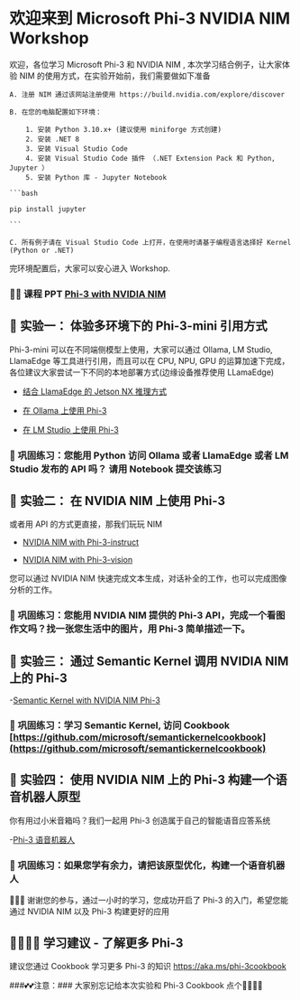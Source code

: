 # 欢迎来到 Microsoft Phi-3 NVIDIA NIM Workshop

欢迎，各位学习 Microsoft Phi-3 和 NVIDIA NIM , 本次学习结合例子，让大家体验 NIM 的使用方式，在实验开始前，我们需要做如下准备

    A. 注册 NIM 通过该网站注册使用 https://build.nvidia.com/explore/discover

    B. 在您的电脑配置如下环境：

        1. 安装 Python 3.10.x+ (建议使用 miniforge 方式创建)
        2. 安装 .NET 8
        3. 安装 Visual Studio Code
        4. 安装 Visual Studio Code 插件 （.NET Extension Pack 和 Python, Jupyter ）
        5. 安装 Python 库 - Jupyter Notebook

    ```bash

    pip install jupyter

    ```

    C. 所有例子请在 Visual Studio Code 上打开，在使用时请基于编程语言选择好 Kernel (Python or .NET)

完环境配置后，大家可以安心进入 Workshop. 

### **📖📖 课程 PPT** [Phi-3 with NVIDIA NIM](./ppt/nvidia-summer-bootcamp-kinfey.pdf)

## **🧪 实验一： 体验多环境下的 Phi-3-mini 引用方式**

Phi-3-mini 可以在不同端侧模型上使用，大家可以通过 Ollama, LM Studio, LlamaEdge 等工具进行引用，而且可以在 CPU, NPU, GPU 的运算加速下完成，各位建议大家尝试一下不同的本地部署方式(边缘设备推荐使用 LLamaEdge)

- [结合 LlamaEdge 的 Jetson NX 推理方式](https://github.com/microsoft/Phi-3CookBook/blob/main/md/03.Inference/translations/zh-cn/Jetson_Inference.md)

- [在 Ollama 上使用 Phi-3](https://github.com/microsoft/Phi-3CookBook/blob/main/md/02.QuickStart/translations/zh-cn/Ollama_QuickStart.md)

- [在 LM Studio 上使用 Phi-3](https://github.com/microsoft/Phi-3CookBook/blob/main/md/02.QuickStart/translations/zh-cn/LMStudio_QuickStart.md)

### **🍔 巩固练习**：您能用 Python 访问 Ollama 或者 LlamaEdge 或者 LM Studio 发布的 API 吗？ 请用 Notebook 提交该练习


## **🧪 实验二： 在 NVIDIA NIM 上使用 Phi-3**

或者用 API 的方式更直接，那我们玩玩 NIM

- [NVIDIA NIM with Phi-3-instruct](./Phi-3-Instruct.ipynb)

- [NVIDIA NIM with Phi-3-vision](./Phi-3-Vision.ipynb)

您可以通过 NVIDIA NIM 快速完成文本生成，对话补全的工作，也可以完成图像分析的工作。

### **🍔 巩固练习**：您能用 NVIDIA NIM 提供的 Phi-3 API，完成一个看图作文吗？找一张您生活中的图片，用 Phi-3 简单描述一下。


## **🧪 实验三： 通过 Semantic Kernel 调用 NVIDIA NIM 上的 Phi-3**

-[Semantic Kernel with NVIDIA NIM Phi-3](./Phi-3-SK.ipynb) 

### **🍔 巩固练习**：学习 Semantic Kernel, 访问 Cookbook [https://github.com/microsoft/semantickernelcookbook](https://github.com/microsoft/semantickernelcookbook)


## **🧪 实验四： 使用 NVIDIA NIM 上的 Phi-3 构建一个语音机器人原型**

你有用过小米音箱吗？我们一起用 Phi-3 创造属于自己的智能语音应答系统

-[Phi-3 语音机器人](./Phi-3-Voice.ipynb)


### **🍔 巩固练习**：如果您学有余力，请把该原型优化，构建一个语音机器人


🎉🎉🎉 谢谢您的参与，通过一小时的学习，您成功开启了 Phi-3 的入门，希望您能通过 NVIDIA NIM 以及 Phi-3 构建更好的应用

## **🚀🚀🚀🚀 学习建议 - 了解更多 Phi-3**

建议您通过 Cookbook 学习更多 Phi-3 的知识 https://aka.ms/phi-3cookbook

###💕💕注意：### 大家别忘记给本次实验和 Phi-3 Cookbook 点个🌟🌟🌟🌟

